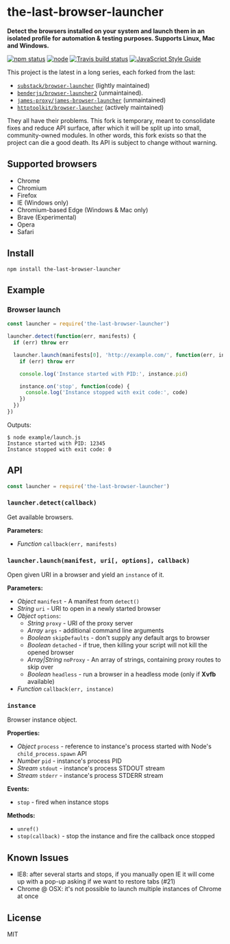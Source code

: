 # the-last-browser-launcher

**Detect the browsers installed on your system and launch them in an isolated profile for automation & testing purposes. Supports Linux, Mac and Windows.**

[![npm status](http://img.shields.io/npm/v/the-last-browser-launcher.svg)](https://www.npmjs.org/package/the-last-browser-launcher)
[![node](https://img.shields.io/node/v/the-last-browser-launcher.svg)](https://www.npmjs.org/package/the-last-browser-launcher)
[![Travis build status](https://img.shields.io/travis/com/airtap/the-last-browser-launcher.svg?label=travis)](http://travis-ci.com/airtap/the-last-browser-launcher)
[![JavaScript Style Guide](https://img.shields.io/badge/code_style-standard-brightgreen.svg)](https://standardjs.com)

This project is the latest in a long series, each forked from the last:

- [`substack/browser-launcher`](https://github.com/substack/browser-launcher) (lightly maintained)
- [`benderjs/browser-launcher2`](https://github.com/benderjs/browser-launcher2) (unmaintained).
- [`james-proxy/james-browser-launcher`](https://github.com/james-proxy/james-browser-launcher) (unmaintained)
- [`httptoolkit/browser-launcher`](https://github.com/httptoolkit/browser-launcher) (actively maintained)

They all have their problems. This fork is temporary, meant to consolidate fixes and reduce API surface, after which it will be split up into small, community-owned modules. In other words, this fork exists so that the project can die a good death. Its API is subject to change without warning.

## Supported browsers

- Chrome
- Chromium
- Firefox
- IE (Windows only)
- Chromium-based Edge (Windows & Mac only)
- Brave (Experimental)
- Opera
- Safari

## Install

```
npm install the-last-browser-launcher
```

## Example

### Browser launch

```js
const launcher = require('the-last-browser-launcher')

launcher.detect(function(err, manifests) {
  if (err) throw err

  launcher.launch(manifests[0], 'http://example.com/', function(err, instance) {
    if (err) throw err

    console.log('Instance started with PID:', instance.pid)

    instance.on('stop', function(code) {
      console.log('Instance stopped with exit code:', code)
    })
  })
})
```

Outputs:

```
$ node example/launch.js
Instance started with PID: 12345
Instance stopped with exit code: 0
```

## API

``` js
const launcher = require('the-last-browser-launcher')
```

### `launcher.detect(callback)`

Get available browsers.

**Parameters:**

- *Function* `callback(err, manifests)`

### `launcher.launch(manifest, uri[, options], callback)`

Open given URI in a browser and yield an `instance` of it.

**Parameters:**

- *Object* `manifest` - A manifest from `detect()`
- *String* `uri` - URI to open in a newly started browser
- *Object* `options`:
  - *String* `proxy` - URI of the proxy server
  - *Array* `args` - additional command line arguments
  - *Boolean* `skipDefaults` - don't supply any default args to browser
  - *Boolean* `detached` - if true, then killing your script will not kill the opened browser
  - *Array|String* `noProxy` - An array of strings, containing proxy routes to skip over
  - *Boolean* `headless` - run a browser in a headless mode (only if **Xvfb** available)
- *Function* `callback(err, instance)`

### `instance`

Browser instance object.

**Properties:**
- *Object* `process` - reference to instance's process started with Node's `child_process.spawn` API
- *Number* `pid` - instance's process PID
- *Stream* `stdout` - instance's process STDOUT stream
- *Stream* `stderr` - instance's process STDERR stream

**Events:**
- `stop` - fired when instance stops

**Methods:**
- `unref()`
- `stop(callback)` - stop the instance and fire the callback once stopped

## Known Issues

- IE8: after several starts and stops, if you manually open IE it will come up with a pop-up asking if we want to restore tabs (#21)
- Chrome @ OSX: it's not possible to launch multiple instances of Chrome at once

## License

MIT
